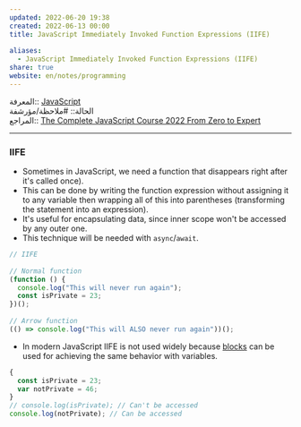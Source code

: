 ```yaml
---  
updated: 2022-06-20 19:38  
created: 2022-06-13 00:00  
title: JavaScript Immediately Invoked Function Expressions (IIFE)  
  
aliases:  
  - JavaScript Immediately Invoked Function Expressions (IIFE)  
share: true  
website: en/notes/programming  
---  
```

  
المعرفة:: [JavaScript](JavaScript)  
الحالة:: #ملاحظة/مؤرشفة  
المراجع:: [The Complete JavaScript Course 2022 From Zero to Expert](The%20Complete%20JavaScript%20Course%202022%20From%20Zero%20to%20Expert)  
  
---  
  
### IIFE  
  
- Sometimes in JavaScript, we need a function that disappears right after it's called once).  
- This can be done by writing the function expression without assigning it to any variable then wrapping all of this into parentheses (transforming the statement into an expression).  
- It's useful for encapsulating data, since inner scope won't be accessed by any outer one.  
- This technique will be needed with `async`/`await`.  
  
```js  
// IIFE  
  
// Normal function  
(function () {  
  console.log("This will never run again");  
  const isPrivate = 23;  
})();  
  
// Arrow function  
(() => console.log("This will ALSO never run again"))();  
```  
  
- In modern JavaScript IIFE is not used widely because [blocks](,%20JavaScript%20Scoping#Block%20ES6) can be used for achieving the same behavior with variables.  
  
```js  
{  
  const isPrivate = 23;  
  var notPrivate = 46;  
}  
// console.log(isPrivate); // Can't be accessed  
console.log(notPrivate); // Can be accessed  
```  
